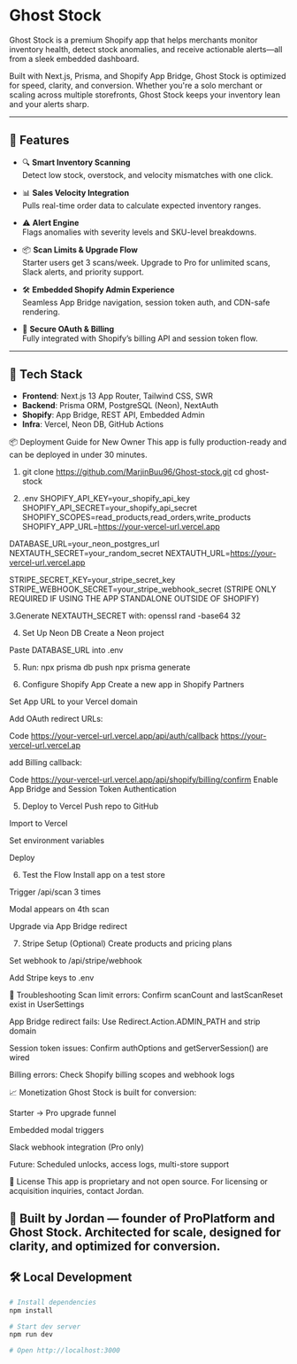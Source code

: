 # Ghost Stock

Ghost Stock is a premium Shopify app that helps merchants monitor inventory health, detect stock anomalies, and receive actionable alerts—all from a sleek embedded dashboard.

Built with Next.js, Prisma, and Shopify App Bridge, Ghost Stock is optimized for speed, clarity, and conversion. Whether you're a solo merchant or scaling across multiple storefronts, Ghost Stock keeps your inventory lean and your alerts sharp.

---

## 🚀 Features

- 🔍 **Smart Inventory Scanning**  
  Detect low stock, overstock, and velocity mismatches with one click.

- 📊 **Sales Velocity Integration**  
  Pulls real-time order data to calculate expected inventory ranges.

- ⚠️ **Alert Engine**  
  Flags anomalies with severity levels and SKU-level breakdowns.

- 📦 **Scan Limits & Upgrade Flow**  
  Starter users get 3 scans/week. Upgrade to Pro for unlimited scans, Slack alerts, and priority support.

- 🛠️ **Embedded Shopify Admin Experience**  
  Seamless App Bridge navigation, session token auth, and CDN-safe rendering.

- 🔐 **Secure OAuth & Billing**  
  Fully integrated with Shopify’s billing API and session token flow.

---

## 🧰 Tech Stack

- **Frontend**: Next.js 13 App Router, Tailwind CSS, SWR
- **Backend**: Prisma ORM, PostgreSQL (Neon), NextAuth
- **Shopify**: App Bridge, REST API, Embedded Admin
- **Infra**: Vercel, Neon DB, GitHub Actions

📦 Deployment Guide for New Owner
This app is fully production-ready and can be deployed in under 30 minutes.

1. git clone https://github.com/MarjinBuu96/Ghost-stock.git
cd ghost-stock

2. .env
 SHOPIFY_API_KEY=your_shopify_api_key
SHOPIFY_API_SECRET=your_shopify_api_secret
SHOPIFY_SCOPES=read_products,read_orders,write_products
SHOPIFY_APP_URL=https://your-vercel-url.vercel.app

DATABASE_URL=your_neon_postgres_url
NEXTAUTH_SECRET=your_random_secret
NEXTAUTH_URL=https://your-vercel-url.vercel.app

STRIPE_SECRET_KEY=your_stripe_secret_key
STRIPE_WEBHOOK_SECRET=your_stripe_webhook_secret
(STRIPE ONLY REQUIRED IF USING THE APP STANDALONE OUTSIDE OF SHOPIFY)

3.Generate NEXTAUTH_SECRET with:
openssl rand -base64 32

4.  Set Up Neon DB
Create a Neon project

Paste DATABASE_URL into .env

5. Run:
npx prisma db push
npx prisma generate

6.  Configure Shopify App
Create a new app in Shopify Partners

Set App URL to your Vercel domain

Add OAuth redirect URLs:

Code
https://your-vercel-url.vercel.app/api/auth/callback
https://your-vercel-url.vercel.ap

add Billing callback:

Code
https://your-vercel-url.vercel.app/api/shopify/billing/confirm
Enable App Bridge and Session Token Authentication

5. Deploy to Vercel
Push repo to GitHub

Import to Vercel

Set environment variables

Deploy

6. Test the Flow
Install app on a test store

Trigger /api/scan 3 times

Modal appears on 4th scan

Upgrade via App Bridge redirect

7. Stripe Setup (Optional)
Create products and pricing plans

Set webhook to /api/stripe/webhook

Add Stripe keys to .env

🧪 Troubleshooting
Scan limit errors: Confirm scanCount and lastScanReset exist in UserSettings

App Bridge redirect fails: Use Redirect.Action.ADMIN_PATH and strip domain

Session token issues: Confirm authOptions and getServerSession() are wired

Billing errors: Check Shopify billing scopes and webhook logs

📈 Monetization
Ghost Stock is built for conversion:

Starter → Pro upgrade funnel

Embedded modal triggers

Slack webhook integration (Pro only)

Future: Scheduled unlocks, access logs, multi-store support

📄 License
This app is proprietary and not open source. For licensing or acquisition inquiries, contact Jordan.

🧠 Built by
Jordan — founder of ProPlatform and Ghost Stock. Architected for scale, designed for clarity, and optimized for conversion.
---

## 🛠️ Local Development

```bash
# Install dependencies
npm install

# Start dev server
npm run dev

# Open http://localhost:3000


